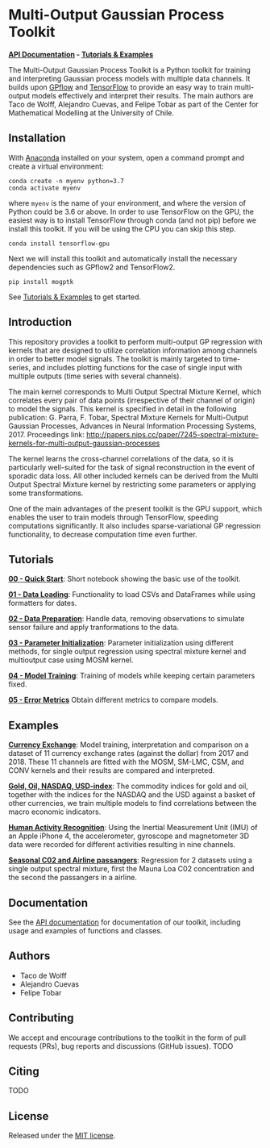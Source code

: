 # Multi-Output Gaussian Process Toolkit

**[API Documentation](https://games-uchile.github.io/MultiOutputGP-Toolkit/) - [Tutorials & Examples](https://github.com/GAMES-UChile/MultiOutputGP-Toolkit#tutorials)**

The Multi-Output Gaussian Process Toolkit is a Python toolkit for training and interpreting Gaussian process models with multiple data channels. It builds upon [GPflow](https://www.gpflow.org/) and [TensorFlow](https://www.tensorflow.org/) to provide an easy way to train multi-output models effectively and interpret their results. The main authors are Taco de Wolff, Alejandro Cuevas, and Felipe Tobar as part of the Center for Mathematical Modelling at the University of Chile.

## Installation
With [Anaconda](https://www.anaconda.com/distribution/) installed on your system, open a command prompt and create a virtual environment:

```
conda create -n myenv python=3.7
conda activate myenv
```

where `myenv` is the name of your environment, and where the version of Python could be 3.6 or above. In order to use TensorFlow on the GPU, the easiest way is to install TensorFlow through conda (and not pip) before we install this toolkit. If you will be using the CPU you can skip this step.

```
conda install tensorflow-gpu
```

Next we will install this toolkit and automatically install the necessary dependencies such as GPflow2 and TensorFlow2.

```
pip install mogptk
```

See [Tutorials & Examples](https://github.com/GAMES-UChile/MultiOutputGP-Toolkit#tutorials) to get started.

## Introduction
This repository provides a toolkit to perform multi-output GP regression with kernels that are designed to utilize correlation information among channels in order to better model signals. The toolkit is mainly targeted to time-series, and includes plotting functions for the case of single input with multiple outputs (time series with several channels).

The main kernel corresponds to Multi Output Spectral Mixture Kernel, which correlates every pair of data points (irrespective of their channel of origin) to model the signals. This kernel is specified in detail in the following publication: G. Parra, F. Tobar, Spectral Mixture Kernels for Multi-Output Gaussian Processes, Advances in Neural Information Processing Systems, 2017. Proceedings link: http://papers.nips.cc/paper/7245-spectral-mixture-kernels-for-multi-output-gaussian-processes

The kernel learns the cross-channel correlations of the data, so it is particularly well-suited for the task of signal reconstruction in the event of sporadic data loss. All other included kernels can be derived from the Multi Output Spectral Mixture kernel by restricting some parameters or applying some transformations.

One of the main advantages of the present toolkit is the GPU support, which enables the user to train models through TensorFlow, speeding computations significantly. It also includes sparse-variational GP regression functionality, to decrease computation time even further.

## Tutorials

**[00 - Quick Start](https://github.com/GAMES-UChile/MultiOutputGP-Toolkit/blob/master/examples/00_Quick_Start.ipynb)**: Short notebook showing the basic use of the toolkit.

**[01 - Data Loading](https://github.com/GAMES-UChile/MultiOutputGP-Toolkit/blob/master/examples/01_Data_Loading.ipynb)**: Functionality to load CSVs and DataFrames while using formatters for dates.

**[02 - Data Preparation](https://github.com/GAMES-UChile/MultiOutputGP-Toolkit/blob/master/examples/02_Data_Preparation.ipynb)**: Handle data, removing observations to simulate sensor failure and apply tranformations to the data.

**[03 - Parameter Initialization](https://github.com/GAMES-UChile/MultiOutputGP-Toolkit/blob/master/examples/03_Parameter_Initialization.ipynb)**: Parameter initialization using different methods, for single output regression using spectral mixture kernel and multioutput case using MOSM kernel.

**[04 - Model Training](https://github.com/GAMES-UChile/MultiOutputGP-Toolkit/blob/master/examples/04_Model_Training.ipynb)**: Training of models while keeping certain parameters fixed.

**[05 - Error Metrics](https://github.com/GAMES-UChile/MultiOutputGP-Toolkit/blob/master/examples/05_Error_Metrics.ipynb)** Obtain different metrics to compare models.

## Examples

**[Currency Exchange](https://github.com/GAMES-UChile/MultiOutputGP-Toolkit/blob/master/examples/example_currency_exchange.ipynb)**: Model training, interpretation and comparison on a dataset of 11 currency exchange rates (against the dollar) from 2017 and 2018. These 11 channels are fitted with the MOSM, SM-LMC, CSM, and CONV kernels and their results are compared and interpreted.

**[Gold, Oil, NASDAQ, USD-index](https://github.com/GAMES-UChile/MultiOutputGP-Toolkit/blob/master/examples/example_GONU.ipynb)**: The commodity indices for gold and oil, together with the indices for the NASDAQ and the USD against a basket of other currencies, we train multiple models to find correlations between the macro economic indicators.

**[Human Activity Recognition](https://github.com/GAMES-UChile/MultiOutputGP-Toolkit/blob/master/examples/example_HAR.ipynb)**: Using the Inertial Measurement Unit (IMU) of an Apple iPhone 4, the accelerometer, gyroscope and magnetometer 3D data were recorded for different activities resulting in nine channels.

**[Seasonal C02 and Airline passangers](https://github.com/GAMES-UChile/MultiOutputGP-Toolkit/blob/master/examples/example_single_output_spectral_mixture.ipynb)**: Regression for 2 datasets using a single output spectral mixture, first the Mauna Loa C02 concentration and the second the passangers in a airline.

## Documentation
See the [API documentation](https://games-uchile.github.io/MultiOutputGP-Toolkit/) for documentation of our toolkit, including usage and examples of functions and classes.

## Authors
- Taco de Wolff
- Alejandro Cuevas
- Felipe Tobar

## Contributing
We accept and encourage contributions to the toolkit in the form of pull requests (PRs), bug reports and discussions (GitHub issues). TODO

## Citing
TODO

## License
Released under the [MIT license](LICENSE).
